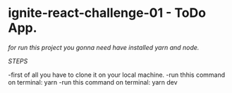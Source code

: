 # ignite-react-challenge-01 - ToDo App.

*for run this project you gonna need have installed yarn and node.*

*STEPS*
  
  -first of all you have to clone it on your local machine.
  -run thhis command on terminal: yarn
  -run this command on terminal: yarn dev
